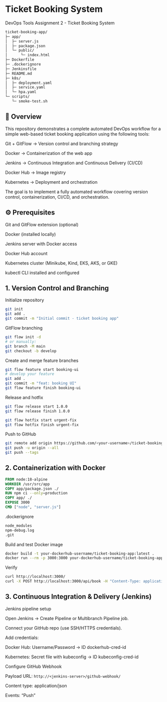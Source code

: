 # Ticket Booking System

DevOps Tools Assignment 2 - Ticket Booking System

```sh
ticket-booking-app/
├─ app/
│  ├─ server.js
│  ├─ package.json
│  └─ public/
│      └─ index.html
├─ Dockerfile
├─ .dockerignore
├─ Jenkinsfile
├─ README.md
├─ k8s/
│  ├─ deployment.yaml
│  ├─ service.yaml
│  └─ hpa.yaml
└─ scripts/
   └─ smoke-test.sh
```

## 📘 Overview

This repository demonstrates a complete automated DevOps workflow for a simple web-based ticket booking application using the following tools:

Git + GitFlow → Version control and branching strategy

Docker → Containerization of the web app

Jenkins → Continuous Integration and Continuous Delivery (CI/CD)

Docker Hub → Image registry

Kubernetes → Deployment and orchestration

The goal is to implement a fully automated workflow covering version control, containerization, CI/CD, and orchestration.

## ⚙️ Prerequisites

Git and GitFlow extension (optional)

Docker (installed locally)

Jenkins server with Docker access

Docker Hub account

Kubernetes cluster (Minikube, Kind, EKS, AKS, or GKE)

kubectl CLI installed and configured

## 1. Version Control and Branching

Initialize repository

```sh
git init
git add .
git commit -m "Initial commit - ticket booking app"
```

GitFlow branching

```sh
git flow init -d
# or manually:
git branch -M main
git checkout -b develop
```

Create and merge feature branches

```sh
git flow feature start booking-ui
# develop your feature
git add .
git commit -m "feat: booking UI"
git flow feature finish booking-ui
```

Release and hotfix

```sh
git flow release start 1.0.0
git flow release finish 1.0.0

git flow hotfix start urgent-fix
git flow hotfix finish urgent-fix
```

Push to GitHub

```sh
git remote add origin https://github.com/<your-username>/ticket-booking-app.git
git push -u origin --all
git push --tags
```

## 2. Containerization with Docker

```Dockerfile
FROM node:18-alpine
WORKDIR /usr/src/app
COPY app/package.json ./
RUN npm ci --only=production
COPY app/ ./
EXPOSE 3000
CMD ["node", "server.js"]
```

.dockerignore

```sh
node_modules
npm-debug.log
.git
```

Build and test Docker image

```sh
docker build -t your-dockerhub-username/ticket-booking-app:latest .
docker run --rm -p 3000:3000 your-dockerhub-username/ticket-booking-app:latest
```

Verify

```sh
curl http://localhost:3000/
curl -X POST http://localhost:3000/api/book -H "Content-Type: application/json" -d '{"name":"Alice","event":"Concert"}'
```

## 3. Continuous Integration & Delivery (Jenkins)

Jenkins pipeline setup

Open Jenkins → Create Pipeline or Multibranch Pipeline job.

Connect your GitHub repo (use SSH/HTTPS credentials).

Add credentials:

Docker Hub: Username/Password → ID dockerhub-cred-id

Kubernetes: Secret file with kubeconfig → ID kubeconfig-cred-id

Configure GitHub Webhook

Payload URL: `http://<jenkins-server>/github-webhook/`

Content type: application/json

Events: “Push”

